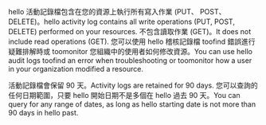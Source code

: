 <span data-ttu-id="5b13c-101">hello 活動記錄檔包含在您的資源上執行所有寫入作業 (PUT、 POST、 DELETE)。</span><span class="sxs-lookup"><span data-stu-id="5b13c-101">hello activity log contains all write operations (PUT, POST, DELETE) performed on your resources.</span></span> <span data-ttu-id="5b13c-102">不包含讀取作業 (GET)。</span><span class="sxs-lookup"><span data-stu-id="5b13c-102">It does not include read operations (GET).</span></span> <span data-ttu-id="5b13c-103">您可以使用 hello 稽核記錄檔 toofind 錯誤進行疑難排解時或 toomonitor 您組織中的使用者如何修改資源。</span><span class="sxs-lookup"><span data-stu-id="5b13c-103">You can use hello audit logs toofind an error when troubleshooting or toomonitor how a user in your organization modified a resource.</span></span>

<span data-ttu-id="5b13c-104">活動記錄檔會保留 90 天。</span><span class="sxs-lookup"><span data-stu-id="5b13c-104">Activity logs are retained for 90 days.</span></span> <span data-ttu-id="5b13c-105">您可以查詢的任何日期範圍，只要 hello 開始日期不是多個在 hello 過去 90 天。</span><span class="sxs-lookup"><span data-stu-id="5b13c-105">You can query for any range of dates, as long as hello starting date is not more than 90 days in hello past.</span></span>

